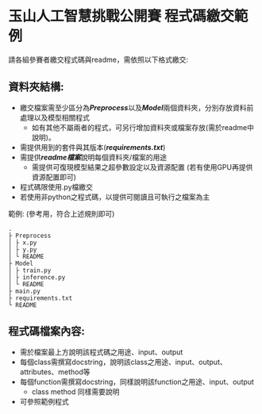 # 玉山人工智慧挑戰公開賽 程式碼繳交範例
請各組參賽者繳交程式碼與readme，需依照以下格式繳交:

## 資料夾結構:
- 繳交檔案需至少區分為***Preprocess***以及***Model***兩個資料夾，分別存放資料前處理以及模型相關程式
  - 如有其他不屬兩者的程式，可另行增加資料夾或檔案存放(需於readme中說明)。
- 需提供用到的套件與其版本(***requirements.txt***)
- 需提供***readme檔案***說明每個資料夾/檔案的用途
  - 需提供可復現模型結果之超參數設定以及資源配置 (若有使用GPU再提供資源配置即可)
- 程式碼限使用.py檔繳交
- 若使用非python之程式碼，以提供可閱讀且可執行之檔案為主

範例: (參考用，符合上述規則即可)
```
.
├ Preprocess
│ ├ x.py
│ ├ y.py
│ └ README
├ Model
│ ├ train.py
│ ├ inference.py
│ └ README
├ main.py
├ requirements.txt
└ README
```
## 程式碼檔案內容:
- 需於檔案最上方說明該程式碼之用途、input、output
- 每個class需撰寫docstring，說明該class之用途、input、output、attributes、method等
- 每個function需撰寫docstring，同樣說明該function之用途、input、output
  - class method 同樣需要說明
- 可參照範例程式
